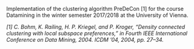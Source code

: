 Implementation of the clustering algorithm PreDeCon [1] for the course Datamining in the winter semester 2017/2018 at the University of Vienna.

*[1] C. Bohm, K. Railing, H. P. Kriegel, and P. Kroger, “Density connected clustering with local subspace preferences,” in Fourth IEEE International Conference on Data Mining, 2004. ICDM ’04, 2004, pp. 27–34.* 